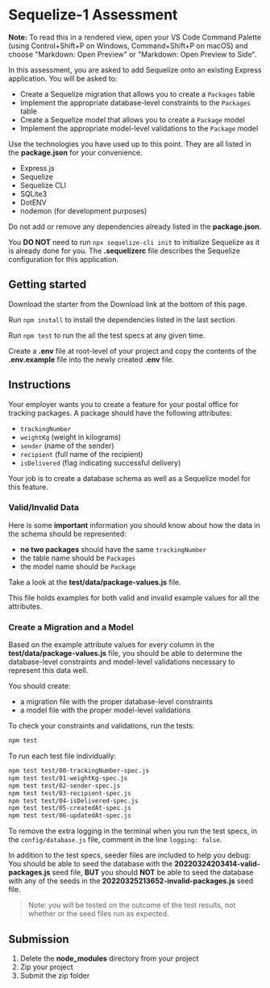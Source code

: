 # Sequelize-1 Assessment

**Note:** To read this in a rendered view, open your VS Code Command Palette
(using Control+Shift+P on Windows, Command+Shift+P on macOS) and choose
"Markdown: Open Preview" or "Markdown: Open Preview to Side".

In this assessment, you are asked to add Sequelize onto an existing Express
application. You will be asked to:

* Create a Sequelize migration that allows you to create a `Packages` table
* Implement the appropriate database-level constraints to the `Packages` table
* Create a Sequelize model that allows you to create a `Package` model
* Implement the appropriate model-level validations to the `Package` model

Use the technologies you have used up to this point. They are all listed in
the **package.json** for your convenience.

* Express.js
* Sequelize
* Sequelize CLI
* SQLite3
* DotENV
* nodemon (for development purposes)

Do not add or remove any dependencies already listed in the **package.json**.

You **DO NOT** need to run `npx sequelize-cli init` to initialize Sequelize as
it is already done for you. The **.sequelizerc** file describes the Sequelize
configuration for this application.

## Getting started

Download the starter from the Download link at the bottom of this page.

Run `npm install` to install the dependencies listed in the last section.

Run `npm test` to run the all the test specs at any given time.

Create a **.env** file at root-level of your project and copy the contents of
the **.env.example** file into the newly created **.env** file.

## Instructions

Your employer wants you to create a feature for your postal office for tracking
packages. A package should have the following attributes:

* `trackingNumber`
* `weightKg` (weight in kilograms)
* `sender` (name of the sender)
* `recipient` (full name of the recipient)
* `isDelivered` (flag indicating successful delivery)

Your job is to create a database schema as well as a Sequelize model for this
feature.

### Valid/Invalid Data

Here is some **important** information you should know about how the data in the
schema should be represented:

* **no two packages** should have the same `trackingNumber`
* the table name should be `Packages`
* the model name should be `Package`

Take a look at the **test/data/package-values.js** file.

This file holds examples for both valid and invalid example values for all the
attributes.

### Create a Migration and a Model

Based on the example attribute values for every column in the
**test/data/package-values.js** file, you should be able to determine the
database-level constraints and model-level validations necessary to represent
this data well.

You should create:

* a migration file with the proper database-level constraints
* a model file with the proper model-level validations

To check your constraints and validations, run the tests:

```bash
npm test
```

To run each test file individually:

```bash
npm test test/00-trackingNumber-spec.js
npm test test/01-weightKg-spec.js
npm test test/02-sender-spec.js
npm test test/03-recipient-spec.js
npm test test/04-isDelivered-spec.js
npm test test/05-createdAt-spec.js
npm test test/06-updatedAt-spec.js
```

To remove the extra logging in the terminal when you run the test specs, in the
`config/database.js` file, comment in the line `logging: false`.

In addition to the test specs, seeder files are included to help you debug: 
You should be able to seed the database with the
**20220324203414-valid-packages.js** seed file, **BUT** you should **NOT** be
able to seed the database with any of the seeds in the
**20220325213652-invalid-packages.js** seed file.

> Note: you will be tested on the outcome of the test results, not whether or
> the seed files run as expected.

## Submission

1. Delete the **node_modules** directory from your project
2. Zip your project
3. Submit the zip folder